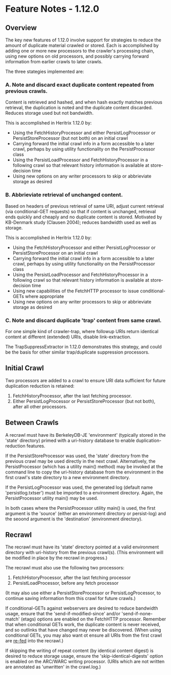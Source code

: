 # Feature Notes - 1.12.0

## Overview

The key new features of 1.12.0 involve support for strategies to reduce
the amount of duplicate material crawled or stored. Each is accomplished
by adding one or more new processors to the crawler's processing chain,
using new options on old processors, and possibly carrying forward
information from earlier crawls to later crawls.

The three stategies implemented are:

### A. Note and discard exact duplicate content repeated from previous crawls.

Content is retrieved and hashed, and when hash exactly matches previous
retrieval, the duplication is noted and the duplicate content discarded.
Reduces storage used but not bandwidth.

This is accomplished in Heritrix 1.12.0 by:

-   Using the FetchHistoryProcessor and either PersistLogProcessor or
    PersistStoreProcessor (but not both) on an initial crawl
-   Carrying forward the initial crawl info in a form accessible to a
    later crawl, perhaps by using utility functionality on the
    PersistProcessor class
-   Using the PersistLoadProcessor and FetchHistoryProcessor in a
    following crawl so that relevant history information is available at
    store-decision time
-   Using new options on any writer processors to skip or abbrieviate
    storage as desired

### B. Abbrieviate retrieval of unchanged content.

Based on headers of previous retrieval of same URI, adjust current
retrieval (via conditional-GET requests) so that if content is
unchanged, retrieval ends quickly and cheaply and no duplicate content
is stored. Motivated by KB-Denmark study (Clausen 2004); reduces
bandwidth used as well as storage.

This is accomplished in Heritrix 1.12.0 by:

-   Using the FetchHistoryProcessor and either PersistLogProcessor or
    PersistStoreProcessor on an initial crawl
-   Carrying forward the initial crawl info in a form accessible to a
    later crawl, perhaps by using utility functionality on the
    PersistProcessor class
-   Using the PersistLoadProcessor and FetchHistoryProcessor in a
    following crawl so that relevant history information is available at
    store-decision time
-   Using new capabilities of the FetchHTTP processor to issue
    conditional-GETs where appropriate
-   Using new options on any writer processors to skip or abbrieviate
    storage as desired

### C. Note and discard duplicate 'trap' content from same crawl.

For one simple kind of crawler-trap, where followup URIs return
identical content at different (extended) URIs, disable link-extraction.

The TrapSuppressExtractor in 1.12.0 demonstrates this strategy, and
could be the basis for other similar trap/duplicate suppression
processors.

## Initial Crawl

Two processors are added to a crawl to ensure URI data sufficient for
future duplication reduction is retained:

1.  FetchHistoryProcessor, after the last fetching processor.
2.  Either PersistLogProcessor or PersistStoreProcessor (but not both),
    after all other processors.

## Between Crawls

A recrawl must have its BerkeleyDB-JE 'environment' (typically stored in
the 'state' directory) primed with a uri-history database to enable
duplication-reduction features.

If the PersistStoreProcessor was used, the 'state' directory from the
previous crawl may be used directly in the next crawl. Alternatively,
the PersistProcessor (which has a utility main() method) may be invoked
at the command line to copy the uri-history database from the
environment in the first crawl's state directory to a new environment
directory.

If the PersistLogProcessor was used, the generated log (default name
'persistlog.txtser') must be imported to a environment directory. Again,
the PersistProcessor utility main() may be used.

In both cases where the PersistProcessor utility main() is used, the
first argument is the 'source' (either an environment directory or
persist-log) and the seoond argument is the 'destination' (environment
directory).

## Recrawl

The recrawl must have its 'state' directory pointed at a valid
environment directory with uri-history from the previous crawl(s). (This
environment will be modified in place by the recrawl in progress.)

The recrawl must also use the following two processors:

1.  FetchHistoryProcessor, after the last fetching processor
2.  PersistLoadProcessor, before any fetch processor

(It may also use either a PersistStoreProcessor or PersistLogProcessor,
to continue saving information from this crawl for future crawls.)

If conditional-GETs against webservers are desired to reduce bandwidth
usage, ensure that the 'send-if-modified-since' and/or
'send-if-none-match' (etags) options are enabled on the FetchHTTP
processor. Remember that when conditional GETs work, the duplicate
content is never received, and so outlinks that have changed may never
be discovered. (When using conditional GETs, you may also want ot ensure
all URIs from the first crawl are
[re-fed](How-To%20Feed%20URLs%20in%20bulk%20to%20a%20crawler) into the
recrawl.)

If skipping the writing of repeat content (by identical content digest)
is desired to reduce storage usage, ensure the 'skip-identical-digests'
option is enabled on the ARC/WARC writing processor. (URIs which are not
written are annotated as 'unwritten' in the crawl.log.)
